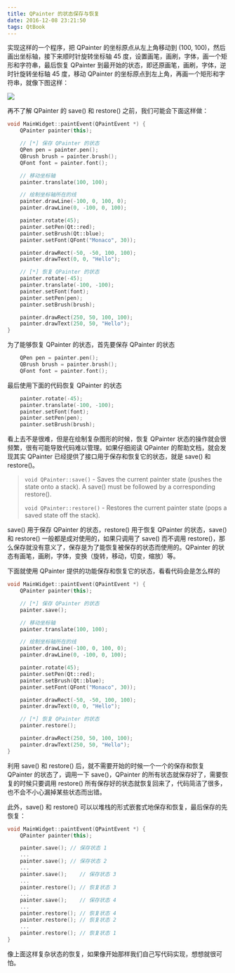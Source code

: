 ```yaml
---
title: QPainter 的状态保存与恢复
date: 2016-12-08 23:21:50
tags: QtBook
---
```

实现这样的一个程序，把 QPainter 的坐标原点从左上角移动到 (100, 100)，然后画出坐标轴，接下来顺时针旋转坐标轴 45 度，设置画笔，画刷，字体，画一个矩形和字符串，最后恢复 QPainter 到最开始的状态，即还原画笔，画刷，字体，逆时针旋转坐标轴 45 度，移动 QPainter 的坐标原点到左上角，再画一个矩形和字符串，就像下图这样：

![](/img/qtbook/paint/Paint-Base-SaveRestore.png)

<!--more-->

再不了解 QPainter 的 save() 和 restore() 之前，我们可能会下面这样做：

```cpp
void MainWidget::paintEvent(QPaintEvent *) {
    QPainter painter(this);

    // [*] 保存 QPainter 的状态
    QPen pen = painter.pen();
    QBrush brush = painter.brush();
    QFont font = painter.font();

    // 移动坐标轴
    painter.translate(100, 100);

    // 绘制坐标轴所在的线
    painter.drawLine(-100, 0, 100, 0);
    painter.drawLine(0, -100, 0, 100);

    painter.rotate(45);
    painter.setPen(Qt::red);
    painter.setBrush(Qt::blue);
    painter.setFont(QFont("Monaco", 30));

    painter.drawRect(-50, -50, 100, 100);
    painter.drawText(0, 0, "Hello");

    // [*] 恢复 QPainter 的状态
    painter.rotate(-45);
    painter.translate(-100, -100);
    painter.setFont(font);
    painter.setPen(pen);
    painter.setBrush(brush);

    painter.drawRect(250, 50, 100, 100);
    painter.drawText(250, 50, "Hello");
}
```

为了能够恢复 QPainter 的状态，首先要保存 QPainter 的状态

```cpp
    QPen pen = painter.pen();
    QBrush brush = painter.brush();
    QFont font = painter.font();
```

最后使用下面的代码恢复 QPainter 的状态

```cpp
    painter.rotate(-45);
    painter.translate(-100, -100);
    painter.setFont(font);
    painter.setPen(pen);
    painter.setBrush(brush);
```

看上去不是很难，但是在绘制复杂图形的时候，恢复 QPainter 状态的操作就会很频繁，很有可能导致代码难以管理。如果仔细阅读 QPainter 的帮助文档，就会发现其实 QPainter 已经提供了接口用于保存和恢复它的状态，就是 save() 和 restore()。

> `void QPainter::save()` - Saves the current painter state (pushes the state onto a stack). A save() must be followed by a corresponding restore().
>
> `void QPainter::restore()` - Restores the current painter state (pops a saved state off the stack).

save() 用于保存 QPainter 的状态，restore() 用于恢复 QPainter 的状态，save() 和 restore() 一般都是成对使用的，如果只调用了 save() 而不调用 restore()，那么保存就没有意义了，保存是为了能恢复被保存的状态而使用的。QPainter 的状态有画笔，画刷，字体，变换（旋转，移动，切变，缩放）等。

下面就使用 QPainter 提供的功能保存和恢复它的状态，看看代码会是怎么样的

```cpp
void MainWidget::paintEvent(QPaintEvent *) {
    QPainter painter(this);

    // [*] 保存 QPainter 的状态
    painter.save();

    // 移动坐标轴
    painter.translate(100, 100);

    // 绘制坐标轴所在的线
    painter.drawLine(-100, 0, 100, 0);
    painter.drawLine(0, -100, 0, 100);

    painter.rotate(45);
    painter.setPen(Qt::red);
    painter.setBrush(Qt::blue);
    painter.setFont(QFont("Monaco", 30));

    painter.drawRect(-50, -50, 100, 100);
    painter.drawText(0, 0, "Hello");

    // [*] 恢复 QPainter 的状态
    painter.restore();

    painter.drawRect(250, 50, 100, 100);
    painter.drawText(250, 50, "Hello");
}
```

利用 save() 和 restore() 后，就不需要开始的时候一个一个的保存和恢复 QPainter 的状态了，调用一下 save()，QPainter 的所有状态就保存好了，需要恢复的时候只要调用 restore() 所有保存好的状态就恢复回来了，代码简洁了很多，也不会不小心漏掉某些状态而出错。

此外，save() 和 restore() 可以以堆栈的形式嵌套式地保存和恢复，最后保存的先恢复：

```cpp
void MainWidget::paintEvent(QPaintEvent *) {
    QPainter painter(this);

    painter.save(); // 保存状态 1
    ...
    painter.save(); // 保存状态 2
    ...
    painter.save();    // 保存状态 3
    ...
    painter.restore(); // 恢复状态 3
    ...
    painter.save();    // 保存状态 4
    ...
    painter.restore(); // 恢复状态 4
    painter.restore(); // 恢复状态 2
    ...
    painter.restore(); // 恢复状态 1
}
```

像上面这样复杂状态的恢复，如果像开始那样我们自己写代码实现，想想就很可怕。
